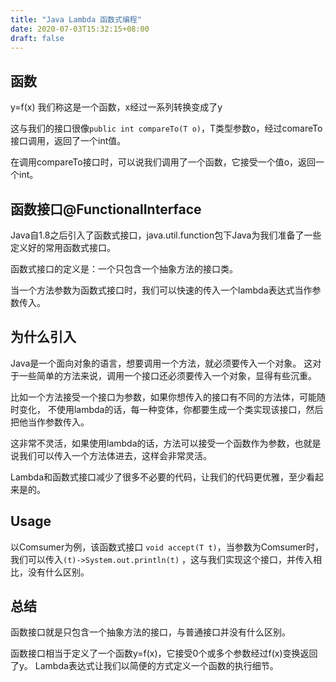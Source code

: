 ```yaml
---
title: "Java Lambda 函数式编程"
date: 2020-07-03T15:32:15+08:00
draft: false
---
```


## 函数

y=f(x) 我们称这是一个函数，x经过一系列转换变成了y

这与我们的接口很像`public int compareTo(T o)`，T类型参数o，经过comareTo接口调用，返回了一个int值。

在调用compareTo接口时，可以说我们调用了一个函数，它接受一个值o，返回一个int。

## 函数接口@FunctionalInterface

Java自1.8之后引入了函数式接口，java.util.function包下Java为我们准备了一些定义好的常用函数式接口。

函数式接口的定义是：一个只包含一个抽象方法的接口类。

当一个方法参数为函数式接口时，我们可以快速的传入一个lambda表达式当作参数传入。

## 为什么引入

Java是一个面向对象的语言，想要调用一个方法，就必须要传入一个对象。
这对于一些简单的方法来说，调用一个接口还必须要传入一个对象，显得有些沉重。

比如一个方法接受一个接口为参数，如果你想传入的接口有不同的方法体，可能随时变化，
不使用lambda的话，每一种变体，你都要生成一个类实现该接口，然后把他当作参数传入。

这非常不灵活，如果使用lambda的话，方法可以接受一个函数作为参数，也就是说我们可以传入一个方法体进去，这样会非常灵活。

Lambda和函数式接口减少了很多不必要的代码，让我们的代码更优雅，至少看起来是的。

## Usage

以Comsumer为例，该函数式接口 `void accept(T t)`，当参数为Comsumer时，我们可以传入`(t)->System.out.println(t)`
，这与我们实现这个接口，并传入相比，没有什么区别。

## 总结

函数接口就是只包含一个抽象方法的接口，与普通接口并没有什么区别。

函数接口相当于定义了一个函数y=f(x)，它接受0个或多个参数经过f(x)变换返回了y。
Lambda表达式让我们以简便的方式定义一个函数的执行细节。

